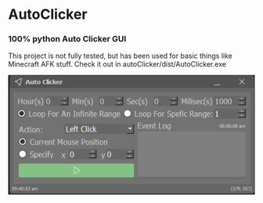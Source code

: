 # AutoClicker
### 100% python Auto Clicker GUI

This project is not fully tested, but has been used for basic things like Minecraft AFK stuff.
Check it out in autoClicker/dist/AutoClicker.exe

![Gui_main](https://raw.githubusercontent.com/g-ulrich/AutoClicker/main/autoClicker/images/GUI_img.PNG)
